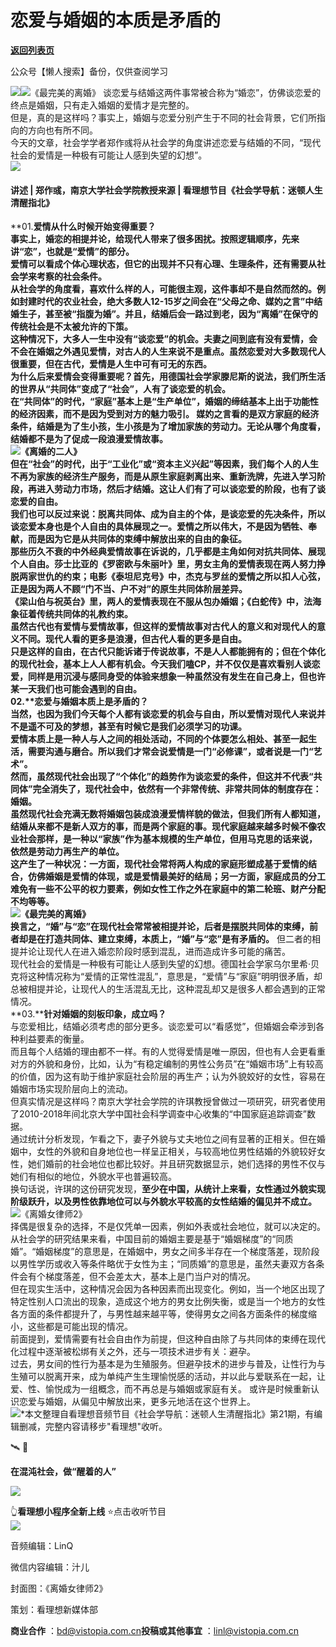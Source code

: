 # 恋爱与婚姻的本质是矛盾的

[**返回列表页**](/gzh/看理想)

公众号【懒人搜索】备份，仅供查阅学习

![](https://mmbiz.qpic.cn/mmbiz_png/aP7vrTpXJxRA0ViaNRqia18YGj5LgX4VSibTFXfBlkXZakYUA8yBkEQYYmpmDmxH0IZyeY4oUcOiabiaj1PywxF6StQ/640?wx_fmt=png)![](https://mmbiz.qpic.cn/mmbiz_jpg/aP7vrTpXJxT5jSOofYvNX4rTibSoS48uIVJBiaNIJrTOfka4GKahFZFGLIiac1URV4aEwQmicKfJYnDKjsxGwmyg4A/640?wx_fmt=jpeg)《最完美的离婚》
谈恋爱与结婚这两件事常被合称为“婚恋”，仿佛谈恋爱的终点是婚姻，只有走入婚姻的爱情才是完整的。  
但是，真的是这样吗？事实上，婚姻与恋爱分别产生于不同的社会背景，它们所指向的方向也有所不同。  
今天的文章，社会学学者郑作彧将从社会学的角度讲述恋爱与结婚的不同，“现代社会的爱情是一种极有可能让人感到失望的幻想”。  
![](https://mmbiz.qpic.cn/mmbiz_png/aP7vrTpXJxRA0ViaNRqia18YGj5LgX4VSibyicaNpfZMjSJFGHr85glQV0UvxPDGJ30TMHYUPnUHgbYyqpCwF83EGw/640?wx_fmt=other&wxfrom;=5&wx;_lazy=1&wx;_co=1&tp;=webp)  

#### 讲述 | 郑作彧，南京大学社会学院教授来源 | 看理想节目《社会学导航：迷顿人生清醒指北》

  
**01.****爱情从什么时候开始变得重要？**  
事实上，婚恋的相提并论，给现代人带来了很多困扰。按照逻辑顺序，先来讲“恋”，也就是“爱情”的部分。  
爱情可以看成个体心理状态，但它的出现并不只有心理、生理条件，还有需要从社会学来考察的社会条件。  
从社会学的角度看，喜欢什么样的人，可能很主观，这件事却不是自然而然的。例如封建时代的农业社会，绝大多数人12-15岁之间会在“父母之命、媒妁之言”中结婚生子，甚至被“指腹为婚”。并且，结婚后会一路过到老，因为“离婚”在保守的传统社会是不太被允许的下策。  
这种情况下，大多人一生中没有“谈恋爱”的机会。夫妻之间到底有没有爱情，会不会在婚姻之外遇见爱情，对古人的人生来说不是重点。虽然恋爱对大多数现代人很重要，但在古代，爱情是人生中可有可无的东西。  
为什么后来爱情会变得重要呢？首先，用德国社会学家滕尼斯的说法，我们所生活的世界从“共同体”变成了“社会”，人有了谈恋爱的机会。  
**在“共同体”的时代，“家庭”基本上是“生产单位”，婚姻的缔结基本上出于功能性的经济因素，而不是因为受到对方的魅力吸引。**
媒妁之言看的是双方家庭的经济条件，结婚是为了生小孩，生小孩是为了增加家族的劳动力。无论从哪个角度看，结婚都不是为了促成一段浪漫爱情故事。  
![](https://mmbiz.qpic.cn/mmbiz_png/aP7vrTpXJxT5jSOofYvNX4rTibSoS48uIkPcp3gTzhV8A379TfKLRV3b53YjIIhpuibGwMJUmOMibpBBvQHHicrUeg/640?wx_fmt=png&from;=appmsg)《离婚的二人》  
但在“社会”的时代，出于“工业化”或“资本主义兴起”等因素，我们每个人的人生不再为家族的经济生产服务，而是从原生家庭剥离出来、重新洗牌，先进入学习阶段，再进入劳动力市场，然后才结婚。这让人们有了可以谈恋爱的阶段，也有了谈恋爱的自由。  
我们也可以反过来说：脱离共同体、成为自主的个体，是谈恋爱的先决条件，所以谈恋爱本身也是个人自由的具体展现之一。**爱情之所以伟大，不是因为牺牲、奉献，而是因为它是从共同体的束缚中解放出来的自由的象征。**  
那些历久不衰的中外经典爱情故事在诉说的，几乎都是主角如何对抗共同体、展现个人自由。莎士比亚的《罗密欧与朱丽叶》里，男女主角的爱情表现在两人努力挣脱两家世仇的约束；电影《泰坦尼克号》中，杰克与罗丝的爱情之所以扣人心弦，正是因为两人不顾“门不当、户不对”的原生共同体阶层差异。  
《梁山伯与祝英台》里，两人的爱情表现在不服从包办婚姻；《白蛇传》中，法海象征着传统共同体的礼教约束。  
虽然古代也有爱情与爱情故事，但这样的爱情故事对古代人的意义和对现代人的意义不同。现代人看的更多是浪漫，但古代人看的更多是自由。  
只是这样的自由，在古代只能诉诸于传说故事，不是人人都能拥有的；但在个体化的现代社会，基本上人人都有机会。今天我们嗑CP，并不仅仅是喜欢看别人谈恋爱，同样是用沉浸与感同身受的体验来想象一种虽然没有发生在自己身上，但也许某一天我们也可能会遇到的自由。  
**02.****恋爱与婚姻本质上是矛盾的？**  
当然，也因为我们今天每个人都有谈恋爱的机会与自由，所以爱情对现代人来说并不是遥不可及的梦想，甚至有时候它是我们必须学习的功课。  
爱情本质上是一种人与人之间的相处活动，不同的个体要怎么相处、甚至一起生活，需要沟通与磨合。所以我们才常会说爱情是一门“必修课”，或者说是一门“艺术”。  
然而，虽然现代社会出现了“个体化”的趋势作为谈恋爱的条件，但这并不代表“共同体”完全消失了，现代社会中，依然有一个非常传统、非常共同体的制度存在：婚姻。  
虽然现代社会充满无数将婚姻包装成浪漫爱情样貌的做法，但我们所有人都知道，结婚从来都不是新人双方的事，而是两个家庭的事。现代家庭越来越多时候不像农业社会那样，是一种以“家族”作为基本规模的生产单位，但用马克思的话来说，依然是劳动力再生产的单位。  
这产生了一种状况：一方面，现代社会常将两人构成的家庭形塑成基于爱情的结合，仿佛婚姻是爱情的体现，或是爱情最美好的结局；另一方面，家庭成员的分工难免有一些不公平的权力要素，例如女性工作之外在家庭中的第二轮班、财产分配不均等等。  
![](https://mmbiz.qpic.cn/mmbiz_jpg/aP7vrTpXJxT5jSOofYvNX4rTibSoS48uIR7FAS54TP1bw8zzbwRRxzvK8fKM7JTjsassicKIegozoglflU3d0zIw/640?wx_fmt=jpeg)《最完美的离婚》  
换言之，**“婚”与“恋”在现代社会常常被相提并论，后者是摆脱共同体的束缚，前者却是在打造共同体、建立束缚，本质上，“婚”与“恋”是有矛盾的。**
但二者的相提并论让现代人在进入婚恋阶段时感到混乱，进而造成许多可能的痛苦。  
现代社会的爱情是一种极有可能让人感到失望的幻想。德国社会学家乌尔里希·贝克将这种情况称为“爱情的正常性混乱”，意思是，“爱情”与“家庭”明明很矛盾，却总被相提并论，让现代人的生活混乱无比，这种混乱却又是很多人都会遇到的正常情况。  
**03.****针对婚姻的刻板印象，成立吗？**  
与恋爱相比，结婚必须考虑的部分更多。谈恋爱可以“看感觉”，但婚姻会牵涉到各种利益要素的衡量。  
而且每个人结婚的理由都不一样。有的人觉得爱情是唯一原因，但也有人会更看重对方的外貌和身份，比如，认为“有稳定编制的男性公务员”在“婚姻市场”上有较高的价值，因为这有助于维护家庭社会阶层的再生产；认为外貌姣好的女性，容易在婚姻市场实现阶层向上的流动。  
但真实情况是这样吗？南京大学社会学院的许琪教授曾做过一项研究，研究者使用了2010-2018年间北京大学中国社会科学调查中心收集的“中国家庭追踪调查”数据。  
通过统计分析发现，乍看之下，妻子外貌与丈夫地位之间有显著的正相关。但在婚姻中，女性的外貌和自身地位也一样呈正相关，与较高地位男性结婚的外貌较好女性，她们婚前的社会地位也都比较好。并且研究数据显示，她们选择的男性不仅与她们有相似的地位，外貌水平也普遍较高。  
换句话说，许琪的这份研究发现，**至少在中国，从统计上来看，女性通过外貌实现阶级跃升，以及男性依靠地位可以与外貌水平较高的女性结婚的偏见并不成立。**  
![](https://mmbiz.qpic.cn/mmbiz_jpg/aP7vrTpXJxT5jSOofYvNX4rTibSoS48uI5YpJ3h4iadFfupAxs99Vf3EHVaSWepicaj4vkAHtrLc4JjgLxBdpL7xA/640?wx_fmt=jpeg)《离婚女律师2》  
择偶是很复杂的选择，不是仅凭单一因素，例如外表或社会地位，就可以决定的。  
从社会学的研究结果来看，中国目前的婚姻主要是基于“婚姻梯度”的“同质婚”。“婚姻梯度”的意思是，在婚姻中，男女之间多半存在一个梯度落差，现阶段以男性学历或收入等条件略优于女性为主；“同质婚”的意思是，虽然夫妻双方各条件会有个梯度落差，但不会差太大，基本上是门当户对的情况。  
但在现实生活中，这种情况会因为各种因素而出现变化。例如，当一个地区出现了特定性别人口流出的现象，造成这个地方的男女比例失衡，或是当一个地方的女性各方面的条件都提升了，与男性越来越平等，使得男女之间各方面条件的梯度缩小，这些都是可能出现的情况。  
前面提到，爱情需要有社会自由作为前提，但这种自由除了与共同体的束缚在现代化过程中逐渐被松绑有关之外，还与一项技术进步有关：避孕。  
过去，男女间的性行为基本是为生殖服务。但避孕技术的进步与普及，让性行为与生殖可以脱离开来，成为单纯产生生理愉悦感的活动，并以此与爱联系在一起，让爱、性、愉悦成为一组概念，而不再总是与婚姻或家庭有关。
或许是时候重新认识恋爱与婚姻，从偏见中解放出来，更多元地活在这个世界上。  
![](https://mmbiz.qpic.cn/mmbiz_png/aP7vrTpXJxRA0ViaNRqia18YGj5LgX4VSibCtkY28xLiaOEanibJrx7E0bWiaH8tRc0WkaCZ35VoiabPsr0urCBdAzT9Q/640?wx_fmt=other&wxfrom;=5&wx;_lazy=1&wx;_co=1&tp;=webp)*本文整理自看理想音频节目《社会学导航：迷顿人生清醒指北》第21期，有编辑删减，完整内容请移步"看理想"收听。

  

🛰️ 📱

**在混沌社会，做“醒着的人”**

[![](https://mmbiz.qpic.cn/mmbiz_jpg/aP7vrTpXJxRh5Q96ic3icHW0bxhRHcD1B1C9PLOnXnFLkibQpVedmP5SIryiaw7gngF4WuPHdxiacpqBn12Xga080GQ/640?wx_fmt=other&from;=appmsg&wxfrom;=5&wx;_lazy=1&wx;_co=1&tp;=webp)]()

👆**看理想小程序全新上线** ⭐️点击收听节目  
![](https://mmbiz.qpic.cn/mmbiz_png/aP7vrTpXJxRA0ViaNRqia18YGj5LgX4VSibCtkY28xLiaOEanibJrx7E0bWiaH8tRc0WkaCZ35VoiabPsr0urCBdAzT9Q/640?wx_fmt=other&wxfrom;=5&wx;_lazy=1&wx;_co=1&tp;=webp)  

音频编辑：LinQ

微信内容编辑：汁儿

封面图：《离婚女律师2》

策划：看理想新媒体部

**商业合作** ：bd@vistopia.com.cn**投稿或其他事宜** ：linl@vistopia.com.cn

